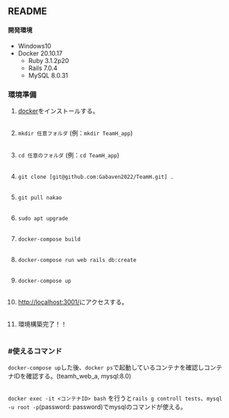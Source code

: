 ## README

#### 開発環境
- Windows10
- Docker 20.10.17
  - Ruby 3.1.2p20
  - Rails 7.0.4
  - MySQL 8.0.31

### 環境準備

1. [docker](https://docs.docker.com/desktop/install/windows-install/)をインストールする。<br><br>

1. `mkdir 任意フォルダ` (例：`mkdir TeamH_app`)<br><br>

1. `cd 任意のフォルダ` (例：`cd TeamH_app`)<br><br>

1. `git clone [git@github.com:Gabaven2022/TeamH.git] .`<br><br>

1. `git pull nakao`<br><br>

1. `sudo apt upgrade`<br><br>

1. `docker-compose build`<br><br>

1. `docker-compose run web rails db:create`<br><br>

1. `docker-compose up`<br><br>

1. [http://localhost:3001/](http://localhost:3001/)にアクセスする。<br><br>

1. 環境構築完了！！<br><br>

### #使えるコマンド
`docker-compose up`した後、`docker ps`で起動しているコンテナを確認しコンテナIDを確認する。(teamh_web_a, mysql:8.0)<br><br>

`docker exec -it <コンテナID> bash` を行うと`rails g controll tests`、`mysql -u root -p`(password: password)でmysqlのコマンドが使える。
